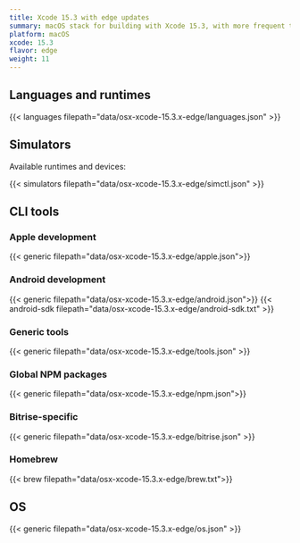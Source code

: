 ```yaml
---
title: Xcode 15.3 with edge updates
summary: macOS stack for building with Xcode 15.3, with more frequent tool updates
platform: macOS
xcode: 15.3
flavor: edge
weight: 11
---
```


## Languages and runtimes

{{< languages filepath="data/osx-xcode-15.3.x-edge/languages.json" >}}

## Simulators

Available runtimes and devices:

{{< simulators filepath="data/osx-xcode-15.3.x-edge/simctl.json" >}}

## CLI tools

### Apple development

{{< generic filepath="data/osx-xcode-15.3.x-edge/apple.json">}}

### Android development

{{< generic filepath="data/osx-xcode-15.3.x-edge/android.json">}}
{{< android-sdk filepath="data/osx-xcode-15.3.x-edge/android-sdk.txt" >}}

### Generic tools

{{< generic filepath="data/osx-xcode-15.3.x-edge/tools.json" >}}

### Global NPM packages

{{< generic filepath="data/osx-xcode-15.3.x-edge/npm.json">}}

### Bitrise-specific

{{< generic filepath="data/osx-xcode-15.3.x-edge/bitrise.json" >}}

### Homebrew

{{< brew filepath="data/osx-xcode-15.3.x-edge/brew.txt">}}

## OS

{{< generic filepath="data/osx-xcode-15.3.x-edge/os.json" >}}
